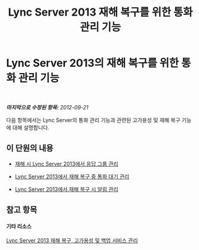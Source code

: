﻿---
title: Lync Server 2013 재해 복구를 위한 통화 관리 기능
TOCTitle: 재해 복구를 위한 통화 관리 기능
ms:assetid: effb75b4-499d-4414-a283-fffe165c26dd
ms:mtpsurl: https://technet.microsoft.com/ko-kr/library/JJ721935(v=OCS.15)
ms:contentKeyID: 49886049
ms.date: 08/24/2015
mtps_version: v=OCS.15
ms.translationtype: HT
---

# Lync Server 2013의 재해 복구를 위한 통화 관리 기능

 

_**마지막으로 수정된 항목:** 2012-09-21_

다음 항목에서는 Lync Server의 통화 관리 기능과 관련된 고가용성 및 재해 복구 기능에 대해 설명합니다.

## 이 단원의 내용

  - [재해 시 Lync Server 2013에서 응답 그룹 관리](lync-server-2013-managing-response-groups-during-a-disaster.md)

  - [Lync Server 2013에서 재해 복구 중 통화 대기 관리](lync-server-2013-manage-call-park-during-disaster-recovery.md)

  - [Lync Server 2013에서 재해 복구 시 알림 관리](lync-server-2013-manage-announcements-during-disaster-recovery.md)

## 참고 항목

#### 기타 리소스

[Lync Server 2013 재해 복구, 고가용성 및 백업 서비스 관리](lync-server-2013-managing-lync-server-disaster-recovery-high-availability-and-backup-service.md)

